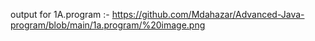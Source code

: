 output for 1A.program :- https://github.com/Mdahazar/Advanced-Java-program/blob/main/1a.program/%20image.png

